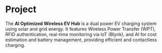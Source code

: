 # Project
The **AI Optimized Wireless EV Hub** is a dual power EV charging system using solar and grid energy. It features Wireless Power Transfer (WPT), RFID authentication, real-time monitoring via IoT (Blynk), and AI for cost estimation and battery management, providing efficient and contactless charging.

